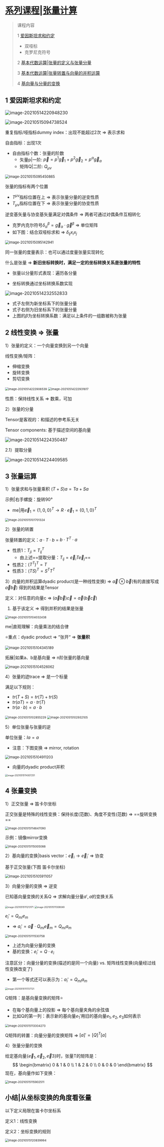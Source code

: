 # [系列课程|张量计算](https://www.jishulink.com/college/video/c15059?chapter=4)

> 课程内容
>
> 1 [爱因斯坦求和约定](https://www.bilibili.com/video/BV1ot411V71V/?spm_id_from=333.788.recommend_more_video.1)
>
> - 双哑标
> - 克罗尼克符号
>
> 2 [基本代数运算|张量的定义与张量分量](https://www.bilibili.com/video/BV1vt41137wD/?spm_id_from=333.788.recommend_more_video.1)
>
> 3 [基本代数运算|张量转置与向量的并积运算](https://www.bilibili.com/video/BV1ot411N757/?spm_id_from=333.788.recommend_more_video.3)
>
> 4 [基向量与分量的变换](https://www.bilibili.com/video/BV1ot411N7GW/?spm_id_from=333.788.recommend_more_video.8)

## 1 爱因斯坦求和约定

![image-20210514220948230](https://raw.githubusercontent.com/DaiDuncan/PicUploader/main/img2/20210514222038.png)

![image-20210515094738524](https://raw.githubusercontent.com/DaiDuncan/PicUploader/main/img2/20210515094738.png)

重复指标/哑指标dummy index：出现不能超过2次 => 表示求和

自由指标：出现1次

- 自由指标个数：张量的阶数
  - 矢量p|一阶: $\vec{p} = p^1 \vec{g}_1 + p^2 \vec{g}_2 = p^{\alpha} \vec{g}_{\alpha}$
  - 矩阵Q|二阶: $Q_{\mu \nu}$

<img src="https://raw.githubusercontent.com/DaiDuncan/PicUploader/main/img2/20210515095451.png" alt="image-20210515095450865" style="zoom:80%;" />



张量的指标有两个位置

- $T^{\mu \nu}$指标位置在上 => 表示张量分量的逆变性质
- $T_{\mu \nu}$指标位置在下 => 表示张量分量的协变性质



逆变基矢量与协变基矢量满足对偶条件 => 两者可通过对偶条件互相转化

- 克罗内克尔符号$\delta_{\alpha}^{\beta} = \vec{g}_{\alpha} \cdot \vec{g}^{\beta}$ => 单位矩阵
- 如下图：结合双哑标求和 => $\delta_{ij} x_i x_j$

<img src="https://raw.githubusercontent.com/DaiDuncan/PicUploader/main/img2/20210515095143.png" alt="image-20210515095142941" style="zoom:80%;" />



同一张量的度量表示：也可以通过度量张量实现转化



什么是张量 => **新旧坐标转换时，满足一定的坐标转换关系是张量的特性**

- 张量以分量形式表现：遍历各分量

- 坐标转换通过坐标转换系数实现

![image-20210514232552833](https://raw.githubusercontent.com/DaiDuncan/PicUploader/main/img2/20210514232553.png)

- 式子左侧为新坐标系下的张量分量
- 式子右侧为旧坐标系下的张量分量
- 上图的$\beta$为坐标转换系数：满足以上条件的一组数被称为张量



## 2 线性变换 => 张量

1）张量的定义：一个向量变换到另一个向量

线性变换/矩阵：

- 伸缩变换
- 旋转变换
- 剪切变换

<img src="https://raw.githubusercontent.com/DaiDuncan/PicUploader/main/img2/20210514222906.png" alt="image-20210514222906539" style="zoom:67%;" />

<img src="https://raw.githubusercontent.com/DaiDuncan/PicUploader/main/img2/20210514222931.png" alt="image-20210514222931617" style="zoom:67%;" />

性质：保持线性关系 => 数乘，可加



2）张量的分量

Tensor是客观的：和描述的参考系无关

Tensor components: 基于描述空间的基向量

![image-20210514224350487](https://raw.githubusercontent.com/DaiDuncan/PicUploader/main/img2/20210514224350.png)



2.1）提取分量

![image-20210514224409585](https://raw.githubusercontent.com/DaiDuncan/PicUploader/main/img2/20210514224410.png)



## 3 张量运算

1）张量求和与张量乘积 $(T+S)a = Ta + Sa$



示例|右手螺旋：旋转90°

- me|用$\vec{e}_1 = \{1, 0, 0\}^T \rightarrow R \cdot \vec{e}_1 = \{0, 1, 0\}^T$

<img src="https://raw.githubusercontent.com/DaiDuncan/PicUploader/main/img2/20210515101701.png" alt="image-20210515101701324" style="zoom: 67%;" />



2）张量的转置

张量转置的定义：$a \cdot T \cdot b$ = $b \cdot T^T \cdot a$

- 性质1：$T_{ji} = T_{ij}^T$
  - 由上述==提取分量：$T_{ij} = \vec{e}_i T \vec{e}_j$==
- 性质2：$(T^T)^T = T$
- 性质3：$(TS)^T = S^T T^T$



3）向量的并积运算dyadic product(是一种线性变换) => $\vec{a} \otimes \vec{b}$(有的直接写成$\vec{a} \vec{b}$) 得到的结果是Tensor

定义：对任意的向量c => $(\vec{a} \vec{b})\vec{c}=\vec{a}(\vec{b} \vec{c})$

1. 基于该定义 => 得到并积的结果是张量

<img src="https://raw.githubusercontent.com/DaiDuncan/PicUploader/main/img2/20210515104032.png" alt="image-20210515104032438" style="zoom:67%;" />

me|直观理解：向量乘法的结合律

⭐重点：dyadic product => “张开“ => **张量积**

<img src="https://raw.githubusercontent.com/DaiDuncan/PicUploader/main/img2/20210515104345.png" alt="image-20210515104345189" style="zoom:80%;" />



拓展|如果a、b是基向量 => n阶张量的基向量

<img src="https://raw.githubusercontent.com/DaiDuncan/PicUploader/main/img2/20210515104526.png" alt="image-20210515104526062" style="zoom:80%;" />





4）张量的迹trace => 是一个标量

满足以下规则：

- $tr(T+S)=tr(T)+tr(S)$
- $tr(\alpha T) = \alpha \cdot tr(T)$
- $tr(a \cdot b) = a \cdot b$

<img src="https://raw.githubusercontent.com/DaiDuncan/PicUploader/main/img2/20210515102855.png" alt="image-20210515102855229" style="zoom:67%;" />

<img src="https://raw.githubusercontent.com/DaiDuncan/PicUploader/main/img2/20210515102932.png" alt="image-20210515102932105" style="zoom:67%;" />



5）单位张量与张量的逆

单位张量：$Ia = a$

- 注意：下图变换 => mirror, rotation

<img src="https://raw.githubusercontent.com/DaiDuncan/PicUploader/main/img2/20210515104911.png" alt="image-20210515104911203" style="zoom:80%;" />

- 向量的dyadic product并积

<img src="https://raw.githubusercontent.com/DaiDuncan/PicUploader/main/img2/20210515114307.png" alt="image-20210515114307251" style="zoom: 50%;" />



## 4 张量变换

1）正交张量 => 笛卡尔坐标

正交张量是特殊的线性变换：保持长度(范数)、角度不变性(范数) => ==旋转变换==

<img src="https://raw.githubusercontent.com/DaiDuncan/PicUploader/main/img2/20210515114647.png" alt="image-20210515114647090" style="zoom:67%;" />



示例：镜像mirror变换

<img src="https://raw.githubusercontent.com/DaiDuncan/PicUploader/main/img2/20210515115005.png" alt="image-20210515115005066" style="zoom:67%;" />



2）基向量的变换|basis vector：$\vec{e}_i \rightarrow \vec{e}_i'$ => 协变

基于正交张量(下图 笛卡尔坐标)

<img src="https://raw.githubusercontent.com/DaiDuncan/PicUploader/main/img2/20210515105911.png" alt="image-20210515105911057" style="zoom:80%;" />

3）向量分量的变换 => 逆变

已知基向量变换的关系Q => 求解向量分量$a', a$的变换关系

<img src="https://raw.githubusercontent.com/DaiDuncan/PicUploader/main/img2/20210515111213.png" alt="image-20210515111213171" style="zoom: 50%;" />

<img src="https://raw.githubusercontent.com/DaiDuncan/PicUploader/main/img2/20210515111308.png" alt="image-20210515111308049" style="zoom: 50%;" />

$e_i' = Q_{mi}e_m$ 

- => $a_i'=\vec{a} \cdot Q_{mi} \vec{e}_m = Q_{mi} a_m$

<img src="https://raw.githubusercontent.com/DaiDuncan/PicUploader/main/img2/20210515111531.png" alt="image-20210515111530758" style="zoom:67%;" />

- 上述为向量分量的变换
- 基的变换：$e_i' = Q \cdot e_i$



注意区分：向量分量的变换(描述的是同一个向量) vs. 矩阵线性变换(向量经过线性变换改变了)

- 第一个等式还可以表示为：$a_i' = Q_{mi} a_m$

<img src="https://raw.githubusercontent.com/DaiDuncan/PicUploader/main/img2/20210515111738.png" alt="image-20210515111737721" style="zoom: 50%;" />

Q矩阵：是基向量变换的矩阵⭐

- 在每个基向量上的投影 => 每个基向量夹角的余弦值
- 比如Q的第一列：表示新的基向量$e_1'$用旧的基向量$e_1, e_2, e_3$如何表示

<img src="https://raw.githubusercontent.com/DaiDuncan/PicUploader/main/img2/20210515113304.png" alt="image-20210515113304273" style="zoom:67%;" />

Q矩阵的转置：向量分量的变换矩阵 => $[a]' = [Q]^T [a]$





4）张量分量的变换

给定基向量$\{\vec{e}_1, \vec{e}_2, \vec{e}3  \}$时，张量T的矩阵是：
$$
\begin{bmatrix}
0 & 1 & 0 \\
1 & 2 & 0 \\
0 & 0 & 0
\end{bmatrix}
$$
现在，基向量作如下变换：

<img src="https://raw.githubusercontent.com/DaiDuncan/PicUploader/main/img2/20210515115902.png" alt="image-20210515115902511" style="zoom:67%;" />



## 小结|从坐标变换的角度看张量

以下定义局限在笛卡尔坐标系

定义1：线性变换 

定义2：坐标变换的规则

<img src="https://raw.githubusercontent.com/DaiDuncan/PicUploader/main/img2/20210515120840.png" alt="image-20210515120839994" style="zoom:67%;" />



